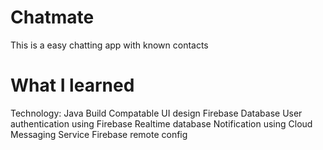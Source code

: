 # Chatmate

This is a easy chatting app with known contacts

# What I learned 

Technology: Java
Build Compatable UI design
Firebase Database
User authentication using Firebase
Realtime database
Notification using Cloud Messaging Service
Firebase remote config
